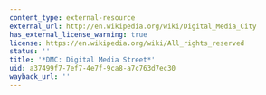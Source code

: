 ```yaml
---
content_type: external-resource
external_url: http://en.wikipedia.org/wiki/Digital_Media_City
has_external_license_warning: true
license: https://en.wikipedia.org/wiki/All_rights_reserved
status: ''
title: '*DMC: Digital Media Street*'
uid: a37499f7-7ef7-4e7f-9ca8-a7c763d7ec30
wayback_url: ''
---
```

